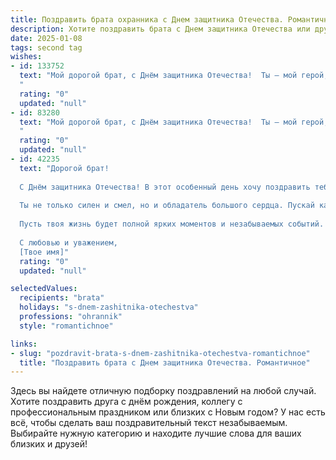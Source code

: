 ```yaml
---
title: Поздравить брата охранника с Днем защитника Отечества. Романтичное
description: Хотите поздравить брата с Днем защитника Отечества или другим праздником? Наш ИИ создаст незабываемое поздравление, а вы обязательно выделитесь среди других.  
date: 2025-01-08
tags: second tag
wishes:
- id: 133752
  text: "Мой дорогой брат, с Днём защитника Отечества!  Ты — мой герой, мой рыцарь, хранитель спокойствия и мира, не только в нашей семье, но и для всех, кого ты оберегаешь на своей службе.  Твоя сила и преданность — это то, чем я всегда восхищался.  Пусть твоя жизнь будет полна любви,  счастья и  спокойствия, а звезда твоя всегда ярко светит на небосклоне!  Целую тебя крепко!
  "
  rating: "0"
  updated: "null"
- id: 83280
  text: "Мой дорогой брат, с Днём защитника Отечества!  Ты — мой герой, мой защитник, мой каменный  хранитель, чья сила и верность оберегают не только тех, кого ты охраняешь на работе, но и всех нас. Твоя смелость, преданность и  стойкость —  это тот нежный свет, что согревает наше семейное небо.  Пусть твоя жизнь будет полна  спокойствия, любви и  уважения, а сердце всегда наполнено  теплотой и гордостью за себя.  Я люблю тебя!
  "
  rating: "0"
  updated: "null"
- id: 42235
  text: "Дорогой брат!
  
  С Днём защитника Отечества! В этот особенный день хочу поздравить тебя с твоей важной и благородной профессией. Ты — настоящий страж, который охраняет покой и безопасность, и я горжусь тем, что у меня есть такой защитник.
  
  Ты не только силен и смел, но и обладатель большого сердца. Пускай каждый день будет полон радости, гармонии и любви, а каждый шаг на твоём пути будет освещён светом счастья. Желаю, чтобы в жизни рядом с тобой были только верные друзья и любимые люди, готовые поддержать в любой ситуации.
  
  Пусть твоя жизнь будет полной ярких моментов и незабываемых событий. Помни, что для меня ты всегда будешь образцом силы и мужества. Ты — мой герой!
  
  С любовью и уважением,
  [Твое имя]"
  rating: "0"
  updated: "null"

selectedValues:
  recipients: "brata"
  holidays: "s-dnem-zashitnika-otechestva"
  professions: "ohrannik"
  style: "romantichnoe"

links:
- slug: "pozdravit-brata-s-dnem-zashitnika-otechestva-romantichnoe"
  title: "Поздравить брата с Днем защитника Отечества. Романтичное"
---
```


Здесь вы найдете отличную подборку поздравлений на любой случай.
Хотите поздравить друга с днём рождения, коллегу с профессиональным праздником или близких с Новым годом? У нас есть всё, чтобы сделать ваш поздравительный текст незабываемым. Выбирайте нужную категорию и находите лучшие слова для ваших близких и друзей!
